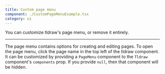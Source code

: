 ```yaml
---
title: Custom page menu
component: ./CustomPageMenuExample.tsx
category: ui
---
```


You can customize tldraw's page menu, or remove it entirely.

---

The page menu contains options for creating and editing pages. To open the page menu, click the page name in the top left of the tldraw component. It can be customized by providing a `PageMenu` component to the `Tldraw` component's `components` prop. If you provide `null`, then that component will be hidden.
